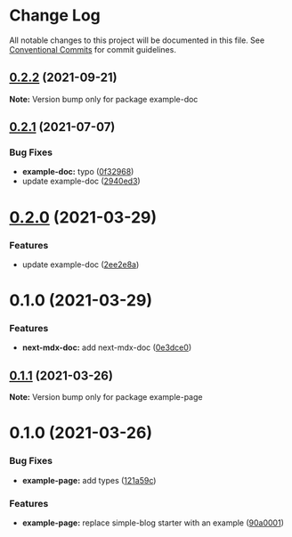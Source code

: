 # Change Log

All notable changes to this project will be documented in this file.
See [Conventional Commits](https://conventionalcommits.org) for commit guidelines.

## [0.2.2](https://github.com/arshad/next-mdx/compare/example-doc@0.2.1...example-doc@0.2.2) (2021-09-21)

**Note:** Version bump only for package example-doc





## [0.2.1](https://github.com/arshad/next-mdx/compare/example-doc@0.2.0...example-doc@0.2.1) (2021-07-07)


### Bug Fixes

* **example-doc:** typo ([0f32968](https://github.com/arshad/next-mdx/commit/0f3296880e57d512f767b4dd6670ebd45d6d51c6))
* update example-doc ([2940ed3](https://github.com/arshad/next-mdx/commit/2940ed3e7f7f06144ff9223cb4c33ceab973936c))





# [0.2.0](https://github.com/arshad/next-mdx/compare/example-doc@0.1.0...example-doc@0.2.0) (2021-03-29)


### Features

* update example-doc ([2ee2e8a](https://github.com/arshad/next-mdx/commit/2ee2e8acd9cb518f31277a21d7287a9fa14523a4))





# 0.1.0 (2021-03-29)


### Features

* **next-mdx-doc:** add next-mdx-doc ([0e3dce0](https://github.com/arshad/next-mdx/commit/0e3dce0d7f8accec6359f1dc0e2bfb03026d9890))





## [0.1.1](https://github.com/arshad/next-mdx/compare/example-page@0.1.0...example-page@0.1.1) (2021-03-26)

**Note:** Version bump only for package example-page





# 0.1.0 (2021-03-26)


### Bug Fixes

* **example-page:** add types ([121a59c](https://github.com/arshad/next-mdx/commit/121a59cb92b1cccdcc53b36c2e953470c479d13f))


### Features

* **example-page:** replace simple-blog starter with an example ([90a0001](https://github.com/arshad/next-mdx/commit/90a0001175f3c10ea09155f28916023c5d2c7524))
